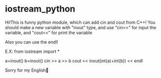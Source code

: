 # iostream_python

Hi!This is funny python module, which can add cin and cout from C++!
You should make a new variable with "inout" type, and use "cin>>" for input the variable, and "cout<<" for print the variable

Also you can use the endl!

E.X:
from iostream import *

a=inout()
b=inout()
cin >> a >> b
cout << inout(int(a)+int(b)) << endl

Sorry for my English🤡
